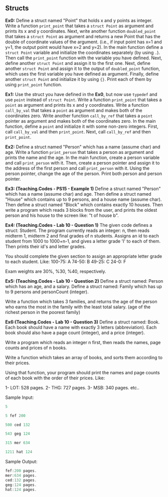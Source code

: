 ## Structs

**Ex0:** Define a struct named "Point" that holds x and y points as integer. Write a function ``print_point`` that takes a ``struct Point`` as argument and prints its x and y coordinates. Next, write another function ``doubled_point`` that takes a ``struct Point`` as argument and returns a new Point that has the double of coordinate values of the argument. (i.e., if input point has x=1 and y=1, the output point would have x=2 and y=2). In the main function define a ``struct Point`` variable and initialize the coordinates separately (by using ``.``). Then call the ``print_point`` function with the variable you have defined. Next, define another ``struct Point`` and assign it to the first one. Next, define another ``struct Point`` and assign it to the output of ``doubled_point`` function, which uses the first variable you have defined as argument.  Finally, define another ``struct Point`` and initialize it by using ``{}``. Print each of them by using ``print_point`` function.

**Ex1:** Use the struct you have defined in the **Ex0**, but now use ``typedef`` and use ``point`` instead of ``struct Point``. Write a function ``print_point`` that takes a ``point`` as argument and prints its x and y coordinates. Write a function ``call_by_val`` that takes a ``point`` as argument and makes both of the coordinates zero. Write another function ``call_by_ref`` that takes a ``point`` pointer as argument and makes both of the coordinates zero. In the main function, define a ``point`` and initialize it with some non-zero integers. First, call ``call_by_val`` and then ``print_point``. Next, call ``call_by_ref`` and then ``print_point``.

**Ex2:** Define a struct named "Person" which has a name (assume char) and age. Write a function ``print_person`` that takes a person as argument and prints the name and the age. In the main function, create a person variable and call ``print_person`` with it. Then, create a person pointer and assign it to the address of the first person and call ``print_person`` with it. Using the person pointer, change the age of the person. Print both person and person pointer.

**Ex3: (Teaching.Codes - PS15 - Example 1)** Define a struct named "Person" which has a name (assume char) and age. Then define a struct named "House" which contains up to 9 persons, and a house name (assume char). Then define a struct named "Block" which contains exactly 10 houses.  Then write a program which reads 3 blocks from the user, and prints the oldest person and his house to the screen like: "t of house b". 

**Ex4: (Teaching.Codes - Lab 10 - Question 1)** The given code defines a struct: Student. The program currently reads an integer: n, then reads midterm 1, midterm 2 and final grades of n students. Assigns an id to each student from 1000 to 1000+n-1, and gives a letter grade 'I' to each of them. Then prints their id's and letter grades. 

You should complete the given section to assign an appropriate letter grade to each student. Like: 
100-75: A 
74-50: B 
49-25: C 
24-0: F 

Exam weights are 30%, %30, %40, respectively. 

**Ex5: (Teaching.Codes - Lab 10 - Question 2)** Define a struct named: Person which has an age, and a salary.
Define a struct named: Family which has up to 9 persons and personCount (integer). 

Write a function which takes 3 families, and returns the age of the person who earns the most in the family with the least total salary. (age of the richest person in the poorest family)

**Ex6:(Teaching.Codes - Lab 10 - Question 3)** Define a struct named: Book. Each book should have a name with exactly 3 letters (abbreviation). Each book should also have a page count (integer), and a price (integer). 

Write a program which reads an integer n first, then reads the names, page counts and prices of n books. 

Write a function which takes an array of books, and sorts them according to their prices. 

Using that function, your program should print the names and page counts of each book with the order of their prices. Like: 

1- LOT: 528 pages.
2- THG: 727 pages.
3- MSB: 340 pages.
etc.. 

Sample Input:

```c
5

5 fef 200

500 ced 132

543 geg 124

315 mer 634

1211 hat 124
```

Sample Output:
``` c
fef:200 pages.
mer:634 pages.
ced:132 pages.
geg:124 pages.
hat:124 pages.
```

